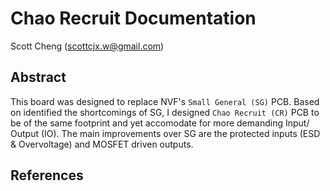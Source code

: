 # Chao Recruit Documentation

Scott Cheng (scottcjx.w@gmail.com)


## Abstract

This board was designed to replace NVF's `Small General (SG)` PCB. Based on identified the shortcomings of SG, I designed `Chao Recruit (CR)` PCB to be of the same footprint and yet accomodate for more demanding Input/ Output (IO). The main improvements over SG are the protected inputs (ESD & Overvoltage) and MOSFET driven outputs.




## References

